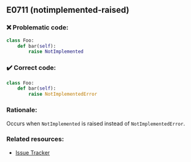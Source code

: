 ## E0711 (notimplemented-raised)

### :x: Problematic code:

```python
class Foo:
    def bar(self):
        raise NotImplemented
```

### :heavy_check_mark: Correct code:

```python
class Foo:
    def bar(self):
        raise NotImplementedError
```

### Rationale:

Occurs when `NotImplemented` is raised instead of `NotImplementedError`.

### Related resources:

- [Issue Tracker](https://github.com/PyCQA/pylint/issues?q=is%3Aissue+%22notimplemented-raised%22+OR+%22E0711%22)
